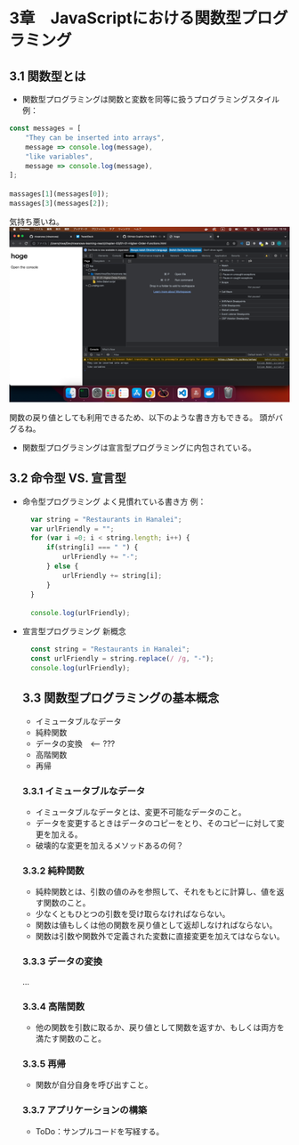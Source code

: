 # 3章　JavaScriptにおける関数型プログラミング
## 3.1 関数型とは
- 関数型プログラミングは関数と変数を同等に扱うプログラミングスタイル
例：
```js
const messages = [
    "They can be inserted into arrays",
    message => console.log(message),
    "like variables",
    message => console.log(message),
];

massages[1](messages[0]);
massages[3](messages[2]);
```
気持ち悪いね。
![01-01-Higher-Order-Functions](image.png)

関数の戻り値としても利用できるため、以下のような書き方もできる。
頭がバグるね。

- 関数型プログラミングは宣言型プログラミングに内包されている。

## 3.2 命令型 VS. 宣言型
- 命令型プログラミング
    よく見慣れている書き方
  例：
  ```js
    var string = "Restaurants in Hanalei";
    var urlFriendly = "";
    for (var i =0; i < string.length; i++) {
        if(string[i] === " ") {
            urlFriendly += "-";
        } else {
            urlFriendly += string[i];
        }
    }

    console.log(urlFriendly);
  ```

- 宣言型プログラミング
  新概念
  ```js
    const string = "Restaurants in Hanalei";
    const urlFriendly = string.replace(/ /g, "-");
    console.log(urlFriendly);
  ```

  ## 3.3  関数型プログラミングの基本概念
    -  イミュータブルなデータ
    -  純粋関数
    -  データの変換　<-- ???
    -  高階関数
    -  再帰

    ### 3.3.1 イミュータブルなデータ
    - イミュータブルなデータとは、変更不可能なデータのこと。
    - データを変更するときはデータのコピーをとり、そのコピーに対して変更を加える。
    - 破壊的な変更を加えるメソッドあるの何？

    ### 3.3.2 純粋関数
    - 純粋関数とは、引数の値のみを参照して、それをもとに計算し、値を返す関数のこと。
    - 少なくともひとつの引数を受け取らなければならない。
    - 関数は値もしくは他の関数を戻り値として返却しなければならない。
    - 関数は引数や関数外で定義された変数に直接変更を加えてはならない。

    ### 3.3.3 データの変換
    ...

    ### 3.3.4 高階関数
    - 他の関数を引数に取るか、戻り値として関数を返すか、もしくは両方を満たす関数のこと。

    ### 3.3.5 再帰
    - 関数が自分自身を呼び出すこと。

    ### 3.3.7 アプリケーションの構築
    - ToDo：サンプルコードを写経する。